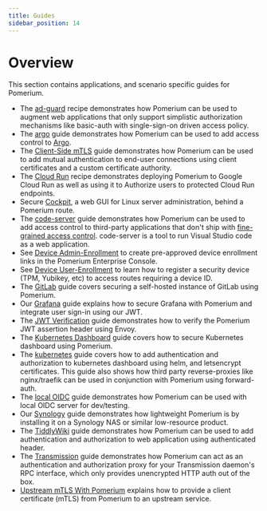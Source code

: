 ```yaml
---
title: Guides
sidebar_position: 14
---
```


# Overview

This section contains applications, and scenario specific guides for Pomerium.

- The [ad-guard](ad-guard.md) recipe demonstrates how Pomerium can be used to augment web applications that only support simplistic authorization mechanisms like basic-auth with single-sign-on driven access policy.
- The [argo](argo.md) guide demonstrates how Pomerium can be used to add access control to [Argo](https://argoproj.github.io/projects/argo).
- The [Client-Side mTLS](mtls.md) guide demonstrates how Pomerium can be used to add mutual authentication to end-user connections using client certificates and a custom certificate authority.
- The [Cloud Run](cloud-run.md) recipe demonstrates deploying Pomerium to Google Cloud Run as well as using it to Authorize users to protected Cloud Run endpoints.
- Secure [Cockpit](cockpit.md), a web GUI for Linux server administration, behind a Pomerium route.
- The [code-server](code-server.md) guide demonstrates how Pomerium can be used to add access control to third-party applications that don't ship with [fine-grained access control](https://github.com/cdr/code-server/issues/905). code-server is a tool to run Visual Studio code as a web application.
- See [Device Admin-Enrollment](admin-enroll-device.md) to create pre-approved device enrollment links in the Pomerium Enterprise Console.
- See [Device User-Enrollment](enroll-device.md) to learn how to register a security device (TPM, Yubikey, etc) to access routes requiring a device ID.
- The [GitLab](gitlab.md) guide covers securing a self-hosted instance of GitLab using Pomerium.
- Our [Grafana](grafana) guide explains how to secure Grafana with Pomerium and integrate user sign-in using our JWT.
- The [JWT Verification](jwt-verification.md) guide demonstrates how to verify the Pomerium JWT assertion header using Envoy.
- The [Kubernetes Dashboard](kubernetes-dashboard.md) guide covers how to secure Kubernetes dashboard using Pomerium.
- The [kubernetes](kubernetes.md) guide covers how to add authentication and authorization to kubernetes dashboard using helm, and letsencrypt certificates. This guide also shows how third party reverse-proxies like nginx/traefik can be used in conjunction with Pomerium using forward-auth.
- The [local OIDC](local-oidc.md) guide demonstrates how Pomerium can be used with local OIDC server for dev/testing.
- Our [Synology](synology.md) guide demonstrates how lightweight Pomerium is by installing it on a Synology NAS or similar low-resource product.
- The [TiddlyWiki](tiddlywiki.md) guide demonstrates how Pomerium can be used to add authentication and authorization to web application using authenticated header.
- The [Transmission](transmission.md) guide demonstrates how Pomerium can act as an authentication and authorization proxy for your Transmission daemon's RPC interface, which only provides unencrypted HTTP auth out of the box.
- [Upstream mTLS With Pomerium](upstream-mtls.md) explains how to provide a client certificate (mTLS) from Pomerium to an upstream service.